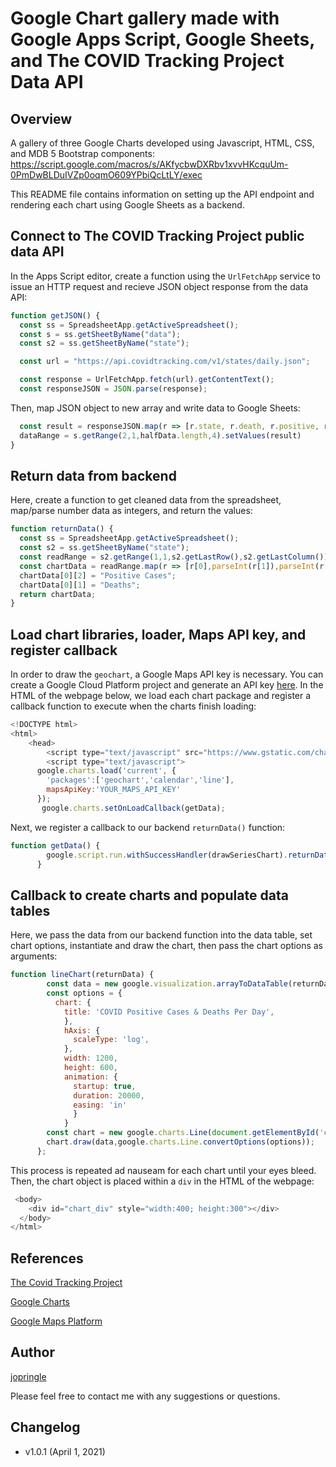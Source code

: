 # Google Chart gallery made with Google Apps Script, Google Sheets, and The COVID Tracking Project Data API
## Overview
A gallery of three Google Charts developed using Javascript, HTML, CSS, and MDB 5 Bootstrap components: https://script.google.com/macros/s/AKfycbwDXRbv1xvvHKcquUm-0PmDwBLDuIVZp0oqmO609YPbiQcLtLY/exec

This README file contains information on setting up the API endpoint and rendering each chart using Google Sheets as a backend.

## Connect to The COVID Tracking Project public data API
In the Apps Script editor, create a function using the `UrlFetchApp` service to issue an HTTP request and recieve JSON object response from the data API:
```javascript
function getJSON() {
  const ss = SpreadsheetApp.getActiveSpreadsheet();
  const s = ss.getSheetByName("data");
  const s2 = ss.getSheetByName("state");

  const url = "https://api.covidtracking.com/v1/states/daily.json";

  const response = UrlFetchApp.fetch(url).getContentText();
  const responseJSON = JSON.parse(response);
```
Then, map JSON object to new array and write data to Google Sheets:
```javascript
  const result = responseJSON.map(r => [r.state, r.death, r.positive, r.date]);
  dataRange = s.getRange(2,1,halfData.length,4).setValues(result)
}
```
## Return data from backend
Here, create a function to get cleaned data from the spreadsheet, map/parse number data as integers, and return the values:
```javascript
function returnData() {
  const ss = SpreadsheetApp.getActiveSpreadsheet();
  const s2 = ss.getSheetByName("state");
  const readRange = s2.getRange(1,1,s2.getLastRow(),s2.getLastColumn()).getDisplayValues();
  const chartData = readRange.map(r => [r[0],parseInt(r[1]),parseInt(r[2])]);
  chartData[0][2] = "Positive Cases";
  chartData[0][1] = "Deaths";
  return chartData;
}
```
## Load chart libraries, loader, Maps API key, and register callback
In order to draw the `geochart`, a Google Maps API key is necessary. You can create a Google Cloud Platform project and generate an API key [here](https://developers.google.com/maps/gmp-get-started). In the HTML of the webpage below, we load each chart package and register a callback function to execute when the charts finish loading:
```javascript
<!DOCTYPE html>
<html>
	<head>
		<script type="text/javascript" src="https://www.gstatic.com/charts/loader.js"></script>
		<script type="text/javascript">
      google.charts.load('current', {
        'packages':['geochart','calendar','line'],
        mapsApiKey:'YOUR_MAPS_API_KEY'
      });
       google.charts.setOnLoadCallback(getData);
```
Next, we register a callback to our backend `returnData()` function:
```javascript
function getData() {
        google.script.run.withSuccessHandler(drawSeriesChart).returnData();
      }
```
## Callback to create charts and populate data tables
Here, we pass the data from our backend function into the data table, set chart options, instantiate and draw the chart, then pass the chart options as arguments:
```javascript
function lineChart(returnData) {
        const data = new google.visualization.arrayToDataTable(returnData);
        const options = {
          chart: {
            title: 'COVID Positive Cases & Deaths Per Day',
            },
            hAxis: {
              scaleType: 'log',
            },
            width: 1200,
            height: 600,
            animation: {
              startup: true,
              duration: 20000,
              easing: 'in'
              }
            }
        const chart = new google.charts.Line(document.getElementById('chart_div'));
        chart.draw(data,google.charts.Line.convertOptions(options));
      };
```
This process is repeated ad nauseam for each chart until your eyes bleed. Then, the chart object is placed within a `div` in the HTML of the webpage:
```javascript
 <body>
    <div id="chart_div" style="width:400; height:300"></div>
  </body>
</html>
```
## References 
[The Covid Tracking Project](https://covidtracking.com/data/api)

[Google Charts](https://developers.google.com/chart)

[Google Maps Platform](https://developers.google.com/maps/gmp-get-started)

## Author
[jopringle](https://github.com/whosthatnewguy)

Please feel free to contact me with any suggestions or questions.

## Changelog
* v1.0.1 (April 1, 2021)
